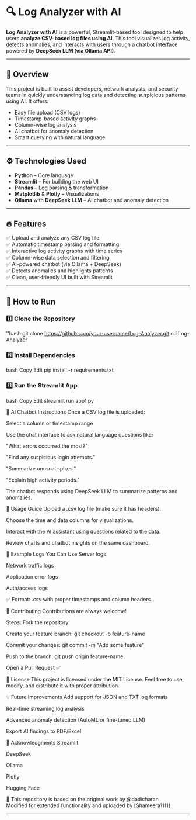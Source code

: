# 🔍 Log Analyzer with AI

**Log Analyzer with AI** is a powerful, Streamlit-based tool designed to help users **analyze CSV-based log files using AI**. This tool visualizes log activity, detects anomalies, and interacts with users through a chatbot interface powered by **DeepSeek LLM (via Ollama API)**.

---

## 📌 Overview

This project is built to assist developers, network analysts, and security teams in quickly understanding log data and detecting suspicious patterns using AI. It offers:

- Easy file upload (CSV logs)
- Timestamp-based activity graphs
- Column-wise log analysis
- AI chatbot for anomaly detection
- Smart querying with natural language

---

## ⚙️ Technologies Used

- **Python** – Core language  
- **Streamlit** – For building the web UI  
- **Pandas** – Log parsing & transformation  
- **Matplotlib** & **Plotly** – Visualizations  
- **Ollama** with **DeepSeek LLM** – AI chatbot and anomaly detection

---

## 🔥 Features

✅ Upload and analyze any CSV log file  
✅ Automatic timestamp parsing and formatting  
✅ Interactive log activity graphs with time series  
✅ Column-wise data selection and filtering  
✅ AI-powered chatbot (via Ollama + DeepSeek)  
✅ Detects anomalies and highlights patterns  
✅ Clean, user-friendly UI built with Streamlit  

---

## 🚀 How to Run

### 1️⃣ Clone the Repository
''bash
git clone https://github.com/your-username/Log-Analyzer.git
cd Log-Analyzer
### 2️⃣ Install Dependencies
bash
Copy
Edit
pip install -r requirements.txt
### 3️⃣ Run the Streamlit App
bash
Copy
Edit
streamlit run app1.py

🧠 AI Chatbot Instructions
Once a CSV log file is uploaded:

Select a column or timestamp range

Use the chat interface to ask natural language questions like:

"What errors occurred the most?"

"Find any suspicious login attempts."

"Summarize unusual spikes."

"Explain high activity periods."

The chatbot responds using DeepSeek LLM to summarize patterns and anomalies.

📝 Usage Guide
Upload a .csv log file (make sure it has headers).

Choose the time and data columns for visualizations.

Interact with the AI assistant using questions related to the data.

Review charts and chatbot insights on the same dashboard.

📜 Example Logs You Can Use
Server logs

Network traffic logs

Application error logs

Auth/access logs

✅ Format: .csv with proper timestamps and column headers.

🤝 Contributing
Contributions are always welcome!

Steps:
Fork the repository

Create your feature branch: git checkout -b feature-name

Commit your changes: git commit -m "Add some feature"

Push to the branch: git push origin feature-name

Open a Pull Request ✅

📄 License
This project is licensed under the MIT License.
Feel free to use, modify, and distribute it with proper attribution.

💡 Future Improvements
 Add support for JSON and TXT log formats

 Real-time streaming log analysis

 Advanced anomaly detection (AutoML or fine-tuned LLM)

 Export AI findings to PDF/Excel

🙌 Acknowledgments
Streamlit

DeepSeek

Ollama

Plotly

Hugging Face

📌 This repository is based on the original work by @dadicharan  
Modified for extended functionality and uploaded by [Shameera1111]


---
